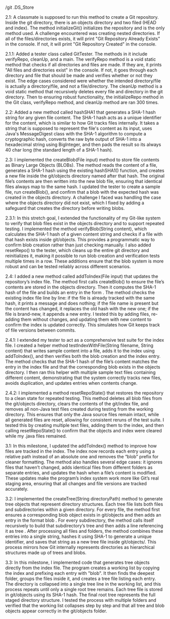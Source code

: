 /git
.DS_Store

2.1: A classmate is supposed to run this method to create a Git repository. Inside the git directory, there is an objects directory and two filed (HEAD and index). The method initializeGit() initializes the repository and is the only method used. A challenge encountered was creating nested directories. If all of the files/directories exists, it will print "Git Repository Already Exists" in the console. If not, it will print "Git Repository Created" in the console. 

2.1.1: Added a tester class called GitTester. The methods in it include verifyRepo, cleanUp, and a main. The verifyRepo method is a void static method that checks if all directories and files are made. If they are, it prints "All files and directories exist" in the console. If not, it goes through each directory and file that should be made and verifies whether or not they exist. The edge cases considered were whether the intended directory/file is actually a directory/file, and not a file/directory. The cleanUp method is a void static method that recursively deletes every file and directory in the git directory. Then to ensuring robust functionality, the initializeRepo method in the Git class, verifyRepo method, and cleanUp method are ran 300 times. 

2.2: Added a new method called hashSHA1 that generates a SHA-1 hash string for any given file content. The SHA-1 hash acts as a unique identifier for the content, which is similar to how Git tracks files internally. It takes a string that is supposed to represent the file's content as its input, uses Java's MessageDigest class with the SHA-1 algorithm to compute a cryptographic hash, converts the raw byte output of SHA-1 into a hexadecimal string using BigInteger, and then pads the result so its always 40 char long (the standard length of a SHA-1 hash).

2.3: I implemented the createBlob(File input) method to store file contents as Binary Large Objects (BLOBs). The method reads the content of a file, generates a SHA-1 hash using the existing hashSHA1() function, and creates a new file inside the git/objects directory named after that hash. The original file’s contents are then written into the new blob file, ensuring that identical files always map to the same hash. I updated the tester to create a sample file, run createBlob(), and confirm that a blob with the expected hash was created in the objects directory. A challenge I faced was handling the case where the objects directory did not exist, which I fixed by adding a safeguard that creates the directory before writing blobs.

2.3.1: In this stretch goal, I extended the functionality of my Git-like system to verify that blob files exist in the objects directory and to support repeated testing. I implemented the method verifyBlob(String content), which calculates the SHA-1 hash of a given content string and checks if a file with that hash exists inside git/objects. This provides a programmatic way to confirm blob creation rather than just checking manually. I also added resetRepo() to the tester, which cleans up the entire git directory and reinitializes it, making it possible to run blob creation and verification tests multiple times in a row. These additions ensure that the blob system is more robust and can be tested reliably across different scenarios.

2.4: I added a new method called addToIndex(File input) that updates the repository’s index file. The method first calls createBlob() to ensure the file’s contents are stored in the objects directory. Then it computes the SHA-1 hash of the file and builds an entry in the form <hash> <filename>. The method checks the existing index file line by line: if the file is already tracked with the same hash, it prints a message and does nothing; if the file name is present but the content has changed, it replaces the old hash with the new one; if the file is brand-new, it appends a new entry. I tested this by adding files, re-adding them without changes, and updating them with new content to confirm the index is updated correctly. This simulates how Git keeps track of file versions between commits.

2.4.1: I extended my tester to act as a comprehensive test suite for the index file. I created a helper method testIndexWithFile(String filename, String content) that writes sample content into a file, adds it to the index using addToIndex(), and then verifies both the blob creation and the index entry. The method checks that the SHA-1 hash of the file’s content matches the entry in the index file and that the corresponding blob exists in the objects directory. I then ran this helper with multiple sample text files containing different content, demonstrating that the system correctly tracks new files, avoids duplication, and updates entries when contents change.

2.4.2: I implemented a method resetRepoState() that restores the repository to a clean state for repeated testing. This method deletes all blob files from the git/objects directory, clears the contents of the git/index file, and removes all non-Java test files created during testing from the working directory. This ensures that only the Java source files remain intact, while all generated files are reset, allowing for consistent reruns of the test suite. I tested this by creating multiple text files, adding them to the index, and then calling resetRepoState() to confirm that the objects and index were cleared while my .java files remained.

3.1: In this milestone, I updated the addToIndex() method to improve how files are tracked in the index. The index now records each entry using a relative path instead of an absolute one and removes the “blob” prefix for cleaner formatting. The method also handles several edge cases: it ignores files that haven’t changed, adds identical files from different folders as separate entries, and updates the hash when a file’s content is modified. These updates make the program’s index system work more like Git’s real staging area, ensuring that all changes and file versions are tracked accurately.

3.2: I implemented the createTree(String directoryPath) method to generate tree objects that represent directory structures. Each tree file lists both files and subdirectories within a given directory. For every file, the method first ensures a corresponding blob object exists in git/objects and then adds an entry in the format blob <SHA1> <fileName>. For every subdirectory, the method calls itself recursively to build that subdirectory’s tree and then adds a line referencing it as tree <SHA1> <directoryName>. After processing all files and folders, the method combines these entries into a single string, hashes it using SHA-1 to generate a unique identifier, and saves that string as a new tree file inside git/objects/<treeSHA>. This process mirrors how Git internally represents directories as hierarchical structures made up of trees and blobs.

3.3: In this milestone, I implemented code that generates tree objects directly from the index file. The program creates a working list by copying the index and prefixing each entry with "blob". It then finds the deepest folder, groups the files inside it, and creates a tree file listing each entry. The directory is collapsed into a single tree line in the working list, and this process repeats until only a single root tree remains. Each tree file is stored in git/objects using its SHA-1 hash. The final root tree represents the full staged directory structure. I tested the process with multiple folders and verified that the working list collapses step by step and that all tree and blob objects appear correctly in the git/objects folder.
